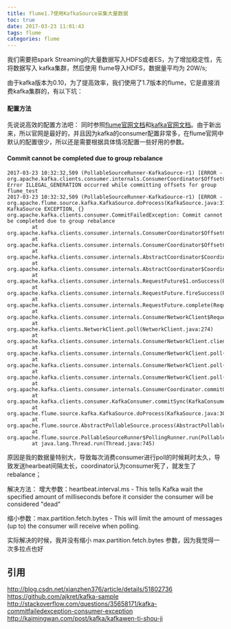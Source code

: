 ```yaml
---
title: flume1.7使用KafkaSource采集大量数据
toc: true
date: 2017-03-23 11:01:43
tags: flume
categories: flume
---
```


我们需要把spark Streaming的大量数据写入HDFS或者ES，为了增加稳定性，先将数据写入 kafka集群，然后使用 flume导入HDFS，数据量平均为 20W/s;

由于kafka版本为0.10，为了提高效率，我们使用了1.7版本的flume，它是直接消费kafka集群的，有以下坑：

#### 配置方法
先说说高效的配置方法吧：
同时参照[flume官网文档](https://flume.apache.org/FlumeUserGuide.html#kafka-source)和[kafka官网文档](http://kafka.apache.org/documentation/#consumerapi)。由于新出来，所以官网是最好的，并且因为kafka的consumer配置非常多，在flume官网中默认的配置很少，所以还是需要根据具体情况配置一些好用的参数。

#### Commit cannot be completed due to group rebalance

```
2017-03-23 10:32:32,509 (PollableSourceRunner-KafkaSource-r1) [ERROR - org.apache.kafka.clients.consumer.internals.ConsumerCoordinator$OffsetCommitResponseHandler.handle(ConsumerCoordinator.java:550)] Error ILLEGAL_GENERATION occurred while committing offsets for group flume_test
2017-03-23 10:32:32,509 (PollableSourceRunner-KafkaSource-r1) [ERROR - org.apache.flume.source.kafka.KafkaSource.doProcess(KafkaSource.java:314)] KafkaSource EXCEPTION, {}
org.apache.kafka.clients.consumer.CommitFailedException: Commit cannot be completed due to group rebalance
        at org.apache.kafka.clients.consumer.internals.ConsumerCoordinator$OffsetCommitResponseHandler.handle(ConsumerCoordinator.java:552)
        at org.apache.kafka.clients.consumer.internals.ConsumerCoordinator$OffsetCommitResponseHandler.handle(ConsumerCoordinator.java:493)
        at org.apache.kafka.clients.consumer.internals.AbstractCoordinator$CoordinatorResponseHandler.onSuccess(AbstractCoordinator.java:665)
        at org.apache.kafka.clients.consumer.internals.AbstractCoordinator$CoordinatorResponseHandler.onSuccess(AbstractCoordinator.java:644)
        at org.apache.kafka.clients.consumer.internals.RequestFuture$1.onSuccess(RequestFuture.java:167)
        at org.apache.kafka.clients.consumer.internals.RequestFuture.fireSuccess(RequestFuture.java:133)
        at org.apache.kafka.clients.consumer.internals.RequestFuture.complete(RequestFuture.java:107)
        at org.apache.kafka.clients.consumer.internals.ConsumerNetworkClient$RequestFutureCompletionHandler.onComplete(ConsumerNetworkClient.java:380)
        at org.apache.kafka.clients.NetworkClient.poll(NetworkClient.java:274)
        at org.apache.kafka.clients.consumer.internals.ConsumerNetworkClient.clientPoll(ConsumerNetworkClient.java:320)
        at org.apache.kafka.clients.consumer.internals.ConsumerNetworkClient.poll(ConsumerNetworkClient.java:213)
        at org.apache.kafka.clients.consumer.internals.ConsumerNetworkClient.poll(ConsumerNetworkClient.java:193)
        at org.apache.kafka.clients.consumer.internals.ConsumerNetworkClient.poll(ConsumerNetworkClient.java:163)
        at org.apache.kafka.clients.consumer.internals.ConsumerCoordinator.commitOffsetsSync(ConsumerCoordinator.java:358)
        at org.apache.kafka.clients.consumer.KafkaConsumer.commitSync(KafkaConsumer.java:968)
        at org.apache.flume.source.kafka.KafkaSource.doProcess(KafkaSource.java:304)
        at org.apache.flume.source.AbstractPollableSource.process(AbstractPollableSource.java:60)
        at org.apache.flume.source.PollableSourceRunner$PollingRunner.run(PollableSourceRunner.java:133)
        at java.lang.Thread.run(Thread.java:745)
```

原因是我的数据量特别大，导致每次消费consumer进行poll的时候耗时太久，导致发送hearbeat间隔太长，coordinator认为consumer死了，就发生了rebalance；

解决方法：
增大参数：heartbeat.interval.ms - This tells Kafka wait the specified amount of milliseconds before it consider the consumer will be considered "dead"

缩小参数：max.partition.fetch.bytes - This will limit the amount of messages (up to) the consumer will receive when polling. 

实际解决的时候，我并没有缩小 max.partition.fetch.bytes 参数，因为我觉得一次多拉点也好


## 引用
http://blog.csdn.net/xianzhen376/article/details/51802736
https://github.com/ajkret/kafka-sample
http://stackoverflow.com/questions/35658171/kafka-commitfailedexception-consumer-exception
http://kaimingwan.com/post/kafka/kafkawen-ti-shou-ji